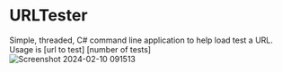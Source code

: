 # URLTester
Simple, threaded, C# command line application to help load test a URL. <br/>
Usage is [url to test] [number of tests] <br/>
![Screenshot 2024-02-10 091513](https://github.com/dmeldrum6/URLTester/assets/38048135/1e8c897d-2f8b-4f48-aebc-5e59b1d04c65)
